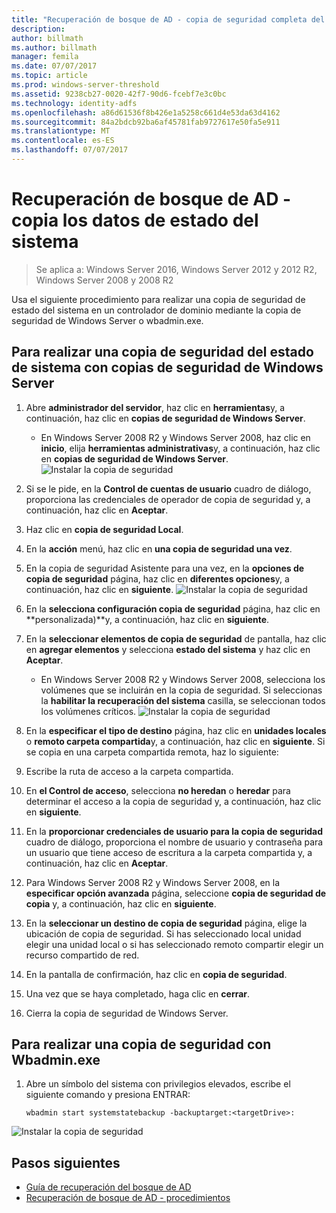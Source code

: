 ```yaml
---
title: "Recuperación de bosque de AD - copia de seguridad completa del servidor"
description: 
author: billmath
ms.author: billmath
manager: femila
ms.date: 07/07/2017
ms.topic: article
ms.prod: windows-server-threshold
ms.assetid: 9238cb27-0020-42f7-90d6-fcebf7e3c0bc
ms.technology: identity-adfs
ms.openlocfilehash: a86d61536f8b426e1a5258c661d4e53da63d4162
ms.sourcegitcommit: 84a2bdcb92ba6af45781fab9727617e50fa5e911
ms.translationtype: MT
ms.contentlocale: es-ES
ms.lasthandoff: 07/07/2017
---
```

# <a name="ad-forest-recovery---backing-up-the-system-state-data"></a>Recuperación de bosque de AD - copia los datos de estado del sistema  

>Se aplica a: Windows Server 2016, Windows Server 2012 y 2012 R2, Windows Server 2008 y 2008 R2
 
Usa el siguiente procedimiento para realizar una copia de seguridad de estado del sistema en un controlador de dominio mediante la copia de seguridad de Windows Server o wbadmin.exe.  
  
## <a name="to-perform-a-system-state-backup-using-windows-server-backup"></a>Para realizar una copia de seguridad del estado de sistema con copias de seguridad de Windows Server  
1. Abre **administrador del servidor**, haz clic en **herramientas**y, a continuación, haz clic en **copias de seguridad de Windows Server**.
    - En Windows Server 2008 R2 y Windows Server 2008, haz clic en **inicio**, elija **herramientas administrativas**y, a continuación, haz clic en **copias de seguridad de Windows Server**. 
![Instalar la copia de seguridad](media/AD-Forest-Recovery-Backing-up-a-Full-Server/fullbackup1.png) 
2. Si se le pide, en la **Control de cuentas de usuario** cuadro de diálogo, proporciona las credenciales de operador de copia de seguridad y, a continuación, haz clic en **Aceptar**.
3. Haz clic en **copia de seguridad Local**.
4. En la **acción** menú, haz clic en **una copia de seguridad una vez**.
5. En la copia de seguridad Asistente para una vez, en la **opciones de copia de seguridad** página, haz clic en **diferentes opciones**y, a continuación, haz clic en **siguiente**.
![Instalar la copia de seguridad](media/AD-Forest-Recovery-Backing-up-a-Full-Server/fullbackup3.png)
6. En la **selecciona configuración copia de seguridad** página, haz clic en **personalizada)**y, a continuación, haz clic en **siguiente**.
7. En la **seleccionar elementos de copia de seguridad** de pantalla, haz clic en **agregar elementos** y selecciona **estado del sistema** y haz clic en **Aceptar**.
    - En Windows Server 2008 R2 y Windows Server 2008, selecciona los volúmenes que se incluirán en la copia de seguridad. Si seleccionas la **habilitar la recuperación del sistema** casilla, se seleccionan todos los volúmenes críticos. 
![Instalar la copia de seguridad](media/AD-Forest-Recovery-Backing-up-System-State/systemstatebackup.png)  
8. En la **especificar el tipo de destino** página, haz clic en **unidades locales** o **remoto carpeta compartida**y, a continuación, haz clic en **siguiente**.  Si se copia en una carpeta compartida remota, haz lo siguiente:  
  
 1.  Escribe la ruta de acceso a la carpeta compartida.  
 2.  En **el Control de acceso**, selecciona **no heredan** o **heredar** para determinar el acceso a la copia de seguridad y, a continuación, haz clic en **siguiente**.  
 3.  En la **proporcionar credenciales de usuario para la copia de seguridad** cuadro de diálogo, proporciona el nombre de usuario y contraseña para un usuario que tiene acceso de escritura a la carpeta compartida y, a continuación, haz clic en **Aceptar**.
9. Para Windows Server 2008 R2 y Windows Server 2008, en la **especificar opción avanzada** página, seleccione **copia de seguridad de copia** y, a continuación, haz clic en **siguiente**.
10. En la **seleccionar un destino de copia de seguridad** página, elige la ubicación de copia de seguridad.  Si has seleccionado local unidad elegir una unidad local o si has seleccionado remoto compartir elegir un recurso compartido de red.
11. En la pantalla de confirmación, haz clic en **copia de seguridad**.
12. Una vez que se haya completado, haga clic en **cerrar**.
13. Cierra la copia de seguridad de Windows Server.

  
## <a name="to-perform-a-system-state-backup-using-wbadminexe"></a>Para realizar una copia de seguridad con Wbadmin.exe  
  
1.  Abre un símbolo del sistema con privilegios elevados, escribe el siguiente comando y presiona ENTRAR:  
  
    ```  
    wbadmin start systemstatebackup -backuptarget:<targetDrive>:
    ```  
![Instalar la copia de seguridad](media/AD-Forest-Recovery-Backing-up-System-State/systemstatebackup2.png)  

## <a name="next-steps"></a>Pasos siguientes

- [Guía de recuperación del bosque de AD](AD-Forest-Recovery-Guide.md)
- [Recuperación de bosque de AD - procedimientos](AD-Forest-Recovery-Procedures.md)
